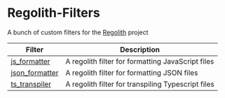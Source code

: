 # Regolith-Filters

A bunch of custom filters for the [Regolith](https://bedrock-oss.github.io/regolith/) project

| Filter                           | Description                                        |
| -------------------------------- | -------------------------------------------------- |
| [js_formatter](js_formatter)     | A regolith filter for formatting JavaScript files  |
| [json_formatter](json_formatter) | A regolith filter for formatting JSON files        |
| [ts_transpiler](ts_transpiler)   | A regolith filter for transpiling Typescript files |
